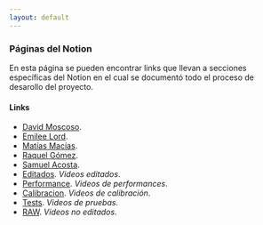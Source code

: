 ```yaml
---
layout: default
---
```



### Páginas del Notion

En esta página se pueden encontrar links que llevan a secciones específicas del Notion en el cual se documentó todo el proceso de desarollo del proyecto.

#### Links

*   [David Moscoso](./youtube/david.html).
*   [Emilee Lord](./youtube/another-page.html).
*   [Matías Macías](./youtube/another-page.html).
*   [Raquel Gómez](./youtube/another-page.html).
*   [Samuel Acosta](./youtube/another-page.html).
*   [Editados](./youtube/another-page.html). _Videos editados_.
*   [Performance](./youtube/another-page.html). _Videos de performances_.
*   [Calibracion](./youtube/another-page.html). _Videos de calibración_.
*   [Tests](./youtube/another-page.html). _Videos de pruebas_.
*   [RAW](./youtube/another-page.html). _Videos no editados_.
